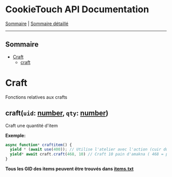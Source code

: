 # CookieTouch API Documentation
[Sommaire](SUMMARY.md) | [Sommaire détaillé](singlepage.md)

<hr>

## Sommaire
- [Craft](#craft)
  - [craft](#craft)

# Craft
Fonctions relatives aux crafts

<h2 id="craft">craft(<code>uid</code>: <a href="https://developer.mozilla.org/fr-Fr/docs/Web/JavaScript/Data_structures#Number_type">number</a>, <code>qty</code>: <a href="https://developer.mozilla.org/fr-Fr/docs/Web/JavaScript/Data_structures#Number_type">number</a>)</h2>

Craft une quantité d'item

**Exemple:**
```js
async function* craftitem() {
  yield * (await use(400)); // Utilise l'atelier avec l'action (cuir du pain dans ce cas(-1))
  yield* await craft.craft(468, 10) // Craft 10 pain d'amakna ( 468 = pain d'amakna )
}
```

**Tous les GID des items peuvent être trouvés dans [items.txt](https://github.com/yovanoc/cookietouch/blob/master/resources/identifiants/items.txt)**


